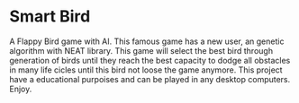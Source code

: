 # Smart Bird
A Flappy Bird game with AI.
This famous game has a new user, an genetic algorithm with NEAT library. This game will select the best bird through generation of birds until they reach the best capacity to dodge all obstacles in many life cicles until this bird not loose the game anymore. 
This project have a educational purpoises and can be played in any desktop computers. 
Enjoy.
